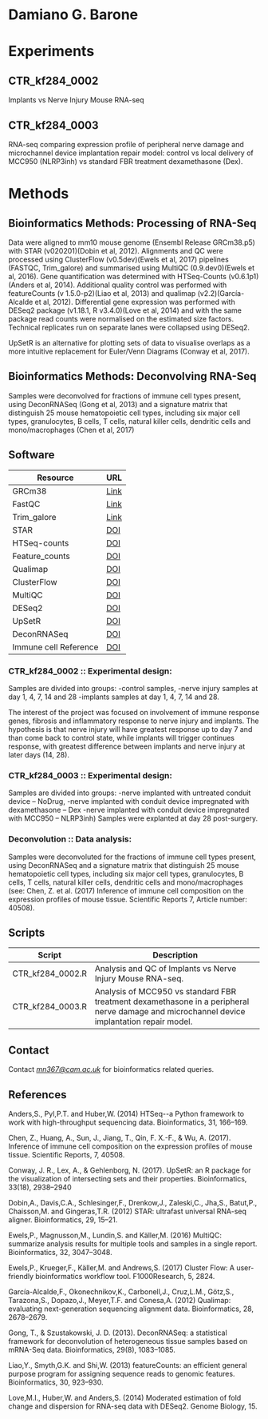 
# Damiano G. Barone

# Experiments

## CTR_kf284_0002

Implants vs Nerve Injury Mouse RNA-seq

## CTR_kf284_0003

RNA-seq comparing expression profile of peripheral nerve damage and microchannel device implantation repair model: control vs local delivery of MCC950 (NLRP3inh) vs  standard FBR treatment dexamethasone (Dex).


# Methods

## Bioinformatics Methods: Processing of RNA-Seq

Data were aligned to mm10 mouse genome (Ensembl Release GRCm38.p5) with STAR (v020201)(Dobin et al, 2012). Alignments and QC were processed using ClusterFlow (v0.5dev)(Ewels et al, 2017) pipelines (FASTQC, Trim_galore) and summarised using MultiQC (0.9.dev0)(Ewels et al, 2016). Gene quantification was determined with HTSeq-Counts (v0.6.1p1)(Anders et al, 2014). Additional quality control was performed with featureCounts (v 1.5.0-p2)(Liao et al, 2013) and qualimap (v2.2)(García-Alcalde et al, 2012). Differential gene expression was performed with DESeq2 package (v1.18.1, R v3.4.0)(Love et al, 2014) and with the same package read counts were normalised on the estimated size factors. Technical replicates run on separate lanes were collapsed using DESeq2.

UpSetR is an alternative for plotting sets of data to visualise overlaps as a more intuitive replacement for Euler/Venn Diagrams (Conway et al, 2017).

## Bioinformatics Methods: Deconvolving RNA-Seq

Samples were deconvolved for fractions of immune cell types present, using DeconRNASeq (Gong et al, 2013) and a signature matrix that distinguish 25 mouse hematopoietic cell types, including six major cell types, granulocytes, B cells, T cells, natural killer cells, dendritic cells and mono/macrophages (Chen et al, 2017)

## Software

Resource              | URL
--------------------- | --------------
GRCm38                | [Link](http://mar2016.archive.ensembl.org/index.html)
FastQC                | [Link](http://www.bioinformatics.babraham.ac.uk/projects/fastqc/)
Trim_galore           | [Link](http://www.bioinformatics.babraham.ac.uk/projects/trim_galore/)
STAR                  | [DOI](http://dx.doi.org/10.1093/bioinformatics/bts635)
HTSeq-counts          | [DOI](http://dx.doi.org/10.1093/bioinformatics/btu638)
Feature_counts        | [DOI](http://dx.doi.org/10.1093/bioinformatics/btt656)
Qualimap              | [DOI](http://dx.doi.org/10.1093/bioinformatics/bts503)
ClusterFlow           | [DOI](http://dx.doi.org/10.12688/f1000research.10335.2)
MultiQC               | [DOI](http://dx.doi.org/10.1093/bioinformatics/btw354)
DESeq2                | [DOI](http://dx.doi.org/10.1186/s13059-014-0550-8)
UpSetR                | [DOI](http://dx.doi.org/10.1093/bioinformatics/btx364)
DeconRNASeq           | [DOI](http://dx.doi.org/10.1093/bioinformatics/btt090)
Immune cell Reference | [DOI](http://dx.doi.org/10.1038/srep40508)


### CTR_kf284_0002 :: Experimental design: 

Samples are divided into groups: 
-control samples, 
-nerve injury samples at day 1, 4, 7, 14 and 28 
-implants samples at day 1, 4, 7, 14 and 28.

The interest of the project was focused on involvement of immune response genes, fibrosis and inflammatory response to nerve injury and implants. The hypothesis is that nerve injury will have greatest response up to day 7 and than come back to control state, while implants will trigger continues response, with greatest difference between implants and nerve injury at later days (14, 28).


### CTR_kf284_0003 :: Experimental design: 

Samples are divided into groups: 
-nerve implanted with untreated conduit device – NoDrug, 
-nerve implanted with conduit device impregnated with dexamethasone – Dex
-nerve implanted with conduit device impregnated with MCC950 – NLRP3inh)
Samples were explanted at day 28 post-surgery.



### Deconvolution :: Data analysis:

Samples were deconvoluted for the fractions of immune cell types present, using DeconRNASeq and a signature matrix that distinguish 25 mouse hematopoietic cell types, including six major cell types, granulocytes, B cells, T cells, natural killer cells, dendritic cells and mono/macrophages (see: Chen, Z. et al. (2017) Inference of immune cell composition on the expression profiles of mouse tissue. Scientific Reports 7, Article number: 40508).





## Scripts

Script                      |   Description
----                        | ----
CTR_kf284_0002.R  |  Analysis and QC of Implants vs Nerve Injury Mouse RNA-seq.
CTR_kf284_0003.R  | Analysis of MCC950 vs standard FBR treatment dexamethasone in a peripheral nerve damage and microchannel device implantation repair model.


## Contact

Contact *mn367@cam.ac.uk* for bioinformatics related queries.


## References

Anders,S., Pyl,P.T. and Huber,W. (2014) HTSeq--a Python framework to work with high-throughput sequencing data. Bioinformatics, 31, 166–169.

Chen, Z., Huang, A., Sun, J., Jiang, T., Qin, F. X.-F., & Wu, A. (2017). Inference of immune cell composition on the expression profiles of mouse tissue. Scientific Reports, 7, 40508.

Conway, J. R., Lex, A., & Gehlenborg, N. (2017). UpSetR: an R package for the visualization of intersecting sets and their properties. Bioinformatics, 33(18), 2938–2940

Dobin,A., Davis,C.A., Schlesinger,F., Drenkow,J., Zaleski,C., Jha,S., Batut,P., Chaisson,M. and Gingeras,T.R. (2012) STAR: ultrafast universal RNA-seq aligner. Bioinformatics, 29, 15–21.

Ewels,P., Magnusson,M., Lundin,S. and Käller,M. (2016) MultiQC: summarize analysis results for multiple tools and samples in a single report. Bioinformatics, 32, 3047–3048.

Ewels,P., Krueger,F., Käller,M. and Andrews,S. (2017) Cluster Flow: A user-friendly bioinformatics workflow tool. F1000Research, 5, 2824.

García-Alcalde,F., Okonechnikov,K., Carbonell,J., Cruz,L.M., Götz,S., Tarazona,S., Dopazo,J., Meyer,T.F. and Conesa,A. (2012) Qualimap: evaluating next-generation sequencing alignment data. Bioinformatics, 28, 2678–2679.

Gong, T., & Szustakowski, J. D. (2013). DeconRNASeq: a statistical framework for deconvolution of heterogeneous tissue samples based on mRNA-Seq data. Bioinformatics, 29(8), 1083–1085.

Liao,Y., Smyth,G.K. and Shi,W. (2013) featureCounts: an efficient general purpose program for assigning sequence reads to genomic features. Bioinformatics, 30, 923–930.

Love,M.I., Huber,W. and Anders,S. (2014) Moderated estimation of fold change and dispersion for RNA-seq data with DESeq2. Genome Biology, 15.
